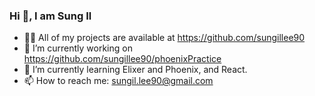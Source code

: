 ### Hi 👋, I am Sung Il

- 👨‍💻 All of my projects are available at https://github.com/sungillee90
- 🔭 I’m currently working on https://github.com/sungillee90/phoenixPractice
- 🌱 I’m currently learning Elixer and Phoenix, and React.
- 📫 How to reach me: sungil.lee90@gmail.com


<!-- - 👯 I’m looking to collaborate on ...
- 🤔 I’m looking for help with ...
- 💬 Ask me about ...
-->

<!--
- 😄 Pronouns: ...
- ⚡ Fun fact: ...
-->

